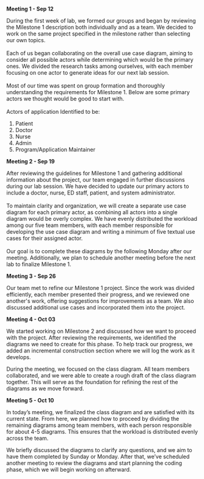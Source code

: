 **Meeting 1 - Sep 12**

During the first week of lab, we formed our groups and began by reviewing the Milestone 1 description both individually and as a team. We decided to work on the same project specified in the milestone rather than selecting our own topics.
<br><br>
Each of us began collaborating on the overall use case diagram, aiming to consider all possible actors while determining which would be the primary ones. We divided the research tasks among ourselves, with each member focusing on one actor to generate ideas for our next lab session.
<br><br>
Most of our time was spent on group formation and thoroughly understanding the requirements for Milestone 1. Below are some primary actors we thought would be good to start with.
<br><br>
Actors of application Identified to be:
1. Patient
2. Doctor
3. Nurse
4. Admin
5. Program/Application Maintainer

**Meeting 2 - Sep 19**

After reviewing the guidelines for Milestone 1 and gathering additional information about the project,
our team engaged in further discussions during our lab session. We have decided to update our primary actors
to include a doctor, nurse, ED staff, patient, and system administrator.
<br><br>
To maintain clarity and organization, we will create a separate use case diagram for each primary actor,
as combining all actors into a single diagram would be overly complex. We have evenly distributed the workload
among our five team members, with each member responsible for developing the use case diagram and writing a
minimum of five textual use cases for their assigned actor.
<br><br>
Our goal is to complete these diagrams by the following Monday after our meeting. Additionally, we plan
to schedule another meeting before the next lab to finalize Milestone 1.

**Meeting 3 - Sep 26**

Our team met to refine our Milestone 1 project. Since the work was divided efficiently,
each member presented their progress, and we reviewed one another's work, offering suggestions
for improvements as a team. We also discussed additional use cases and incorporated them into the project.


**Meeting 4 - Oct 03**

We started working on Milestone 2 and discussed how we want to proceed with the project. After reviewing the requirements, we identified the diagrams we need to create for this phase. To help track our progress, we added an incremental construction section where we will log the work as it develops.

During the meeting, we focused on the class diagram. All team members collaborated, and we were able to create a rough draft of the class diagram together. This will serve as the foundation for refining the rest of the diagrams as we move forward.

**Meeting 5 - Oct 10**

In today’s meeting, we finalized the class diagram and are satisfied with its current state. From here, we planned how to proceed by dividing the remaining diagrams among team members, with each person responsible for about 4-5 diagrams. This ensures that the workload is distributed evenly across the team.

We briefly discussed the diagrams to clarify any questions, and we aim to have them completed by Sunday or Monday. After that, we’ve scheduled another meeting to review the diagrams and start planning the coding phase, which we will begin working on afterward.
